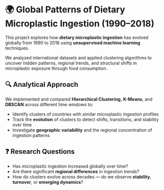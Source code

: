 # 🌍 Global Patterns of Dietary Microplastic Ingestion (1990–2018)

This project explores how **dietary microplastic ingestion** has evolved globally from 1990 to 2018 using **unsupervised machine learning** techniques.

We analyzed international datasets and applied clustering algorithms to uncover hidden patterns, regional trends, and structural shifts in microplastic exposure through food consumption.

## 🔍 Analytical Approach

We implemented and compared **Hierarchical Clustering**, **K-Means**, and **DBSCAN** across different time windows to:

* Identify clusters of countries with similar microplastic ingestion profiles
* Track the **evolution** of clusters to detect shifts, transitions, and stability over time
* Investigate **geographic variability** and the regional concentration of ingestion patterns

## ❓ Research Questions

* Has microplastic ingestion increased globally over time?
* Are there significant **regional differences** in ingestion trends?
* How do clusters evolve across decades — do we observe **stability**, **turnover**, or **emerging dynamics**?
